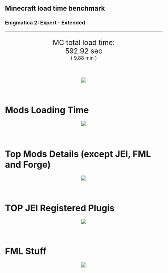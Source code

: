 ## Minecraft load time benchmark
### Enigmatica 2: Expert - Extended

---

<p align="center" style="font-size:160%;">
MC total load time:<br>
<!--TOTAL_LOAD_TIME-->
592.92 sec
<!---->
<br>
<sup><sub>(
<!--TOTAL_LOAD_TIME_MINUTES-->
9.88 min
<!---->
)</sub></sup>
</p>

<br>

<!--

Note for image scripts:
- Newlines are ignored
- This characters cant be used: +<"%#

-->

<p align="center">
<img src="https://quickchart.io/chart?w=400&h=30&c={
  type: 'horizontalBar',
  data: {
    datasets: [
      {label: 'MODS:', data: [/*TOTAL_MODS_TIME*/
        378.58
      /**/]},
      {label: 'FML stuff:',data: [/*TOTAL_STUF_TIME*/
        214.33
      /**/]}
    ]
  },
  options: {
    scales: {
      xAxes: [{display: false,stacked: true}],
      yAxes: [{display: false,stacked: true}],
    },
    elements: {rectangle: {borderWidth: 2}},
    legend: {display: false,},
    plugins: {datalabels: {color: 'white',formatter: (value, context) =>
      `${context.dataset.label} ${value}s`
    }}
  }
}"/>
</p>

<br>

# Mods Loading Time
<p align="center">
<img src="https://quickchart.io/chart?w=400&h=300&c={
  options: {
    cutoutPercentage: 25,
    plugins: {
      legend: !1,
      outlabels: {
        stretch: 5,
        padding: 1,
        text: (v,i)=>`${v.labels[v.dataIndex]} ${(v.percent*1000|0)/10}%25`
      }
    }
  },
  type: 'outlabeledPie',
  data: {...
/*mods_loading_time*/
`
3C639D  16.54s Just Enough Items;
36598D  27.46s Just Enough Items (Plugins);
36598D  26.79s Just Enough Items (Ingredient Filter);
733C9D  16.37s Immersive Engineering;
9D5E3C   9.68s CraftTweaker2;
8D5536   6.58s CraftTweaker2 (Script Loading);
979D3C  14.43s Minecraft Forge;
8D9D3C  11.98s Forge Mod Loader;
9D3C8F  11.42s IndustrialCraft 2;
3C9D59  11.39s Ender IO;
599D3C   8.46s OpenComputers;
3C9D86   7.10s Astral Sorcery;
3C9A9D   6.32s Animania;
4F9D3C   5.08s Dynamic Surroundings;
9D3C3C   4.42s Forestry;
4C9D3C   4.38s Recurrent Complex;
923C9D   3.95s Integrated Dynamics;
9D3C66   3.87s Tinkers' Construct;
633C9D   3.69s Village Names;
3C9D3C   3.38s Extra Utilities 2;
3C939D   3.16s Quark;
9D6B3C   3.07s Cyclic;
9D903C   2.98s OpenBlocks;
444444  77.15s 44 Other mods;
333333  86.83s 334 'Fast' mods (load 1.0s - 0.1s);
222222   2.14s 38 'Instant' mods (load %3C 0.1s)
`
/**/
    .split(';').reduce((a, l) => {
      l.match(/(\w{6}) *(\d*\.\d*)s (.*)/)
      .slice(1).map((a, i) => [`${String.fromCharCode(35)}${a}`, parseFloat(a), a][i])
      .forEach((s, i) => 
        [a.datasets[0].backgroundColor, a.datasets[0].data, a.labels][i].push(s)
      );
      return a
    }, {
      labels: [],
      datasets: [{
        backgroundColor: [],
        data: [],
        borderColor: 'rgba(22,22,22,0.3)',
        borderWidth: 1
      }]
    })
  }
}"/>
</p>

<br>

# Top Mods Details (except JEI, FML and Forge)
<p align="center">
<img src="https://quickchart.io/chart?w=400&h=450&c={options: {
    scales: {
      xAxes: [{stacked: true}],
      yAxes: [{stacked: true}],
    },
    plugins: {
      datalabels: {
        anchor: 'end',
        align: 'top',
        color: 'white',
        backgroundColor: 'rgba(46, 140, 171, 0.6)',
        borderColor: 'rgba(41, 168, 194, 1.0)',
        borderWidth: 0.5,
        borderRadius: 3,
        padding: 0,
        font: {size:10},
        formatter: (v,ctx) => 
          ctx.datasetIndex!=ctx.chart.data.datasets.length-1 ? null
            : `${((ctx.chart.data.datasets.reduce((a,b)=>a- -b.data[ctx.dataIndex], 0) * 10) | 0) /10}s`
      },
      colorschemes: {
        scheme: 'office.Damask6'
      }
    }
  },
  type: 'bar',
  data: {...(()=>{
let a={labels:[],datasets:[]};
/*FML_STEPS*/
`
1: Construction;
2: Loading Resources;
3: PreInitialization;
4: Initialization;
5: InterModComms$IMC;
6: PostInitialization;
7: LoadComplete;
8: ModIdMapping
`
/**/
.split(';')
.map(l=>l.match(/\d: (.*)/).slice(1))
.forEach(([name])=>a.datasets.push({label:name,data:[]}));
/*FML_STEPS_DETAILS*/
`
                          1      2      3      4      5      6      7      8  ;
Immersive Engineering |  0.87|  0.01|  1.10|  0.93|  0.00| 13.44|  0.02|  0.00;
CraftTweaker2         |  0.53|  0.00|  3.05|  0.03|  0.00| 12.61|  0.03|  0.00;
IndustrialCraft 2     |  0.84|  0.02|  8.48|  0.89|  0.00|  1.18|  0.02|  0.00;
Ender IO              |  1.56|  0.01|  4.04|  0.52|  3.73|  0.16|  0.02|  1.33;
OpenComputers         |  0.18|  0.03|  5.22|  2.82|  0.17|  0.02|  0.02|  0.00;
Astral Sorcery        |  0.23|  0.01|  4.33|  1.52|  0.00|  1.00|  0.02|  0.00;
Animania              |  0.27|  0.00|  2.91|  0.11|  0.00|  3.01|  0.02|  0.00;
Dynamic Surroundings  |  0.24|  0.01|  0.20|  0.14|  0.00|  0.07|  4.42|  0.00;
Forestry              |  0.36|  0.02|  2.64|  1.05|  0.00|  0.33|  0.02|  0.00;
Recurrent Complex     |  0.26|  0.01|  0.63|  0.92|  0.00|  2.53|  0.02|  0.00;
Integrated Dynamics   |  0.24|  0.01|  3.59|  0.07|  0.00|  0.02|  0.02|  0.00;
Tinkers' Construct    |  0.96|  0.01|  0.22|  0.08|  0.01|  2.57|  0.02|  0.00
`
/**/
.split(';').slice(1)
.map(l=>l.split('|').map(s=>s.trim()))
.forEach(([name, ...arr],i)=>{
  a.labels.push(name);
  arr.forEach((v,j)=>a.datasets[j].data[i]=v)
});return a})()}}"/>
</p>

<br>

# TOP JEI Registered Plugis
<p align="center">
<img src="https://quickchart.io/chart?w=700&c={
  options: {
    elements: {rectangle: {borderWidth: 1}},
    legend: false
  },
  type: 'horizontalBar',
  data: {...(()=>{
let a={labels:[],datasets:[{
  backgroundColor: 'rgba(0, 99, 132, 0.5)',
  borderColor: 'rgb(0, 99, 132)',
  data: []
}]};
/*JEI_PLUGINS*/
`
  3.94: crazypants.enderio.machines.integration.jei.MachinesPlugin;
  3.09: com.rwtema.extrautils2.crafting.jei.XUJEIPlugin;
  2.53: li.cil.oc.integration.jei.ModPluginOpenComputers;
  2.41: cofh.thermalexpansion.plugins.jei.JEIPluginTE;
  1.97: mezz.jei.plugins.vanilla.VanillaPlugin;
  1.44: com.github.sokyranthedragon.mia.integrations.jer.JeiJerIntegration$1;
  1.35: jeresources.jei.JEIConfig;
  1.32: com.buuz135.industrial.jei.JEICustomPlugin;
  1.21: ic2.jeiIntegration.SubModule;
  1.06: forestry.factory.recipes.jei.FactoryJeiPlugin;
  0.77: com.buuz135.thaumicjei.ThaumcraftJEIPlugin;
  0.62: nc.integration.jei.NCJEI;
  0.60: knightminer.tcomplement.plugin.jei.JEIPlugin;
  0.57: mctmods.smelteryio.library.util.jei.JEI;
  0.35: crazypants.enderio.base.integration.jei.JeiPlugin;
  4.25: Other 118 Plugins
`
/**/
.split(';')
.map(l=>l.split(':'))
.forEach(([time, name])=>{
  a.labels.push(name);
  a.datasets[0].data.push(time)
})
;return a})()
  }
}"/>
</p>

<br>

# FML Stuff
<p align="center">
<img src="https://quickchart.io/chart?w=500&h=400&c={
  options: {
    rotation: Math.PI,
    cutoutPercentage: 55,
    plugins: {
      legend: !1,
      outlabels: {
        stretch: 5,
        padding: 1,
        text: (v)=>v.labels
      },
      doughnutlabel: {
        labels: [
          {
            text: 'FML stuff:',
            color: 'rgba(128, 128, 128, 0.5)',
            font: {size: 18}
          },
          {
            text: `${/*TOTAL_STUF_TIME*/
              214.33
            /**/}s`,
            color: 'rgba(128, 128, 128, 1)',
            font: {size: 22}
          }
        ]
      },
    }
  },
  type: 'outlabeledPie',
  data: {...(()=>{
let a = {
  labels:[],
  datasets:[{
    backgroundColor: [],
    data: [],
    borderColor: 'rgba(22,22,22,0.3)',
    borderWidth: 2
  }]
};
/*FML_STUFF_TABLE*/
`
993A00   1.85s Loading sounds;
444444 212.48s Other
`
/**/
.split(';')
.map(l=>l.match(/(\w{6}) *(\d*\.\d*)s (.*)/))
.forEach(([, col, time, name])=>{
  a.labels.push([name, ' ', time, 's'].join(''));
  a.datasets[0].data.push(parseFloat(time));
  a.datasets[0].backgroundColor.push(
    `${String.fromCharCode(35)}${col}`
  )
})
;return a})()
  }
}"/>
</p>